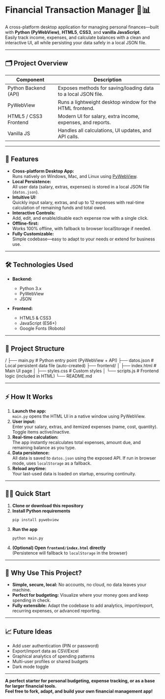# Financial Transaction Manager 💸📊

A cross-platform desktop application for managing personal finances—built with **Python (PyWebView)**, **HTML5**, **CSS3**, and **vanilla JavaScript**.  
Easily track income, expenses, and calculate balances with a clean and interactive UI, all while persisting your data safely in a local JSON file.

---

## 🗂️ Project Overview

| Component                  | Description                                                               |
|----------------------------|---------------------------------------------------------------------------|
| Python Backend (API)       | Exposes methods for saving/loading data to a local JSON file.              |
| PyWebView                  | Runs a lightweight desktop window for the HTML frontend.                   |
| HTML5 / CSS3 Frontend      | Modern UI for salary, extra income, expenses, and reports.                 |
| Vanilla JS                 | Handles all calculations, UI updates, and API calls.                       |

---

## 🚀 Features

- **Cross-platform Desktop App:**  
  Runs natively on Windows, Mac, and Linux using [PyWebView](https://pywebview.flowrl.com/).
- **Local Persistence:**  
  All user data (salary, extras, expenses) is stored in a local JSON file (`datos.json`).
- **Intuitive UI:**  
  Quickly input salary, extras, and up to 12 expenses with real-time calculation of remaining funds and total owed.
- **Interactive Controls:**  
  Add, edit, and enable/disable each expense row with a single click.
- **Offline-first:**  
  Works 100% offline, with fallback to browser localStorage if needed.
- **Fully Customizable:**  
  Simple codebase—easy to adapt to your needs or extend for business use.

---

## 🛠️ Technologies Used

- **Backend:**  
  - Python 3.x  
  - PyWebView  
  - JSON

- **Frontend:**  
  - HTML5 & CSS3  
  - JavaScript (ES6+)  
  - Google Fonts (Roboto)

---

## 📁 Project Structure

/
├── main.py           # Python entry point (PyWebView + API)
├── datos.json        # Local persistent data file (auto-created)
├── frontend/
│   ├── index.html    # Main UI page
│   ├── styles.css    # Custom styles
│   └── scripts.js    # Frontend logic (included in HTML)
└── README.md

---

## ⚡ How It Works

1. **Launch the app:**  
   `main.py` opens the HTML UI in a native window using PyWebView.
2. **User input:**  
   Enter your salary, extras, and itemized expenses (name, cost, quantity). Toggle items active/inactive.
3. **Real-time calculation:**  
   The app instantly recalculates total expenses, amount due, and remaining balance as you type.
4. **Data persistence:**  
   All data is saved to `datos.json` using the exposed API. If run in browser mode, uses `localStorage` as a fallback.
5. **Reload anytime:**  
   Your last-used data is loaded on startup, ensuring continuity.

---

## 🧑‍💻 Quick Start

1. **Clone or download this repository**
2. **Install Python requirements**
    ```sh
    pip install pywebview
    ```
3. **Run the app**
    ```sh
    python main.py
    ```
4. **(Optional) Open `frontend/index.html` directly**  
   (Persistence will fallback to `localStorage` in the browser)

---

## 🌟 Why Use This Project?

- **Simple, secure, local:** No accounts, no cloud, no data leaves your machine.
- **Perfect for budgeting:** Visualize where your money goes and keep spending in check.
- **Fully extensible:** Adapt the codebase to add analytics, import/export, recurring expenses, or advanced reporting.

---

## 📈 Future Ideas

- Add user authentication (PIN or password)
- Export/import data as CSV/Excel
- Graphical analytics of spending patterns
- Multi-user profiles or shared budgets
- Dark mode toggle

---

**A perfect starter for personal budgeting, expense tracking, or as a base for larger financial tools.  
Feel free to fork, adapt, and build your own financial management app!**

